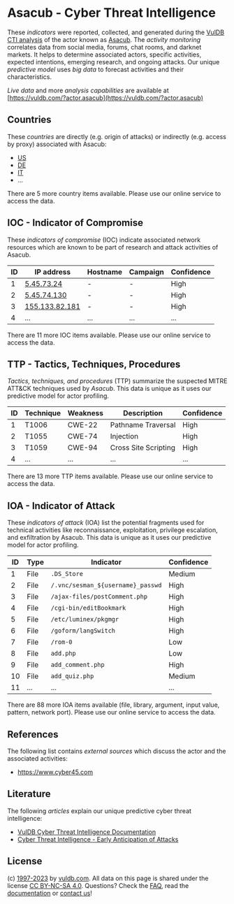 # Asacub - Cyber Threat Intelligence

These _indicators_ were reported, collected, and generated during the [VulDB CTI analysis](https://vuldb.com/?kb.cti) of the actor known as [Asacub](https://vuldb.com/?actor.asacub). The _activity monitoring_ correlates data from social media, forums, chat rooms, and darknet markets. It helps to determine associated actors, specific activities, expected intentions, emerging research, and ongoing attacks. Our unique _predictive model_ uses _big data_ to forecast activities and their characteristics.

_Live data_ and more _analysis capabilities_ are available at [https://vuldb.com/?actor.asacub](https://vuldb.com/?actor.asacub)

## Countries

These _countries_ are directly (e.g. origin of attacks) or indirectly (e.g. access by proxy) associated with Asacub:

* [US](https://vuldb.com/?country.us)
* [DE](https://vuldb.com/?country.de)
* [IT](https://vuldb.com/?country.it)
* ...

There are 5 more country items available. Please use our online service to access the data.

## IOC - Indicator of Compromise

These _indicators of compromise_ (IOC) indicate associated network resources which are known to be part of research and attack activities of Asacub.

ID | IP address | Hostname | Campaign | Confidence
-- | ---------- | -------- | -------- | ----------
1 | [5.45.73.24](https://vuldb.com/?ip.5.45.73.24) | - | - | High
2 | [5.45.74.130](https://vuldb.com/?ip.5.45.74.130) | - | - | High
3 | [155.133.82.181](https://vuldb.com/?ip.155.133.82.181) | - | - | High
4 | ... | ... | ... | ...

There are 11 more IOC items available. Please use our online service to access the data.

## TTP - Tactics, Techniques, Procedures

_Tactics, techniques, and procedures_ (TTP) summarize the suspected MITRE ATT&CK techniques used by _Asacub_. This data is unique as it uses our predictive model for actor profiling.

ID | Technique | Weakness | Description | Confidence
-- | --------- | -------- | ----------- | ----------
1 | T1006 | CWE-22 | Pathname Traversal | High
2 | T1055 | CWE-74 | Injection | High
3 | T1059 | CWE-94 | Cross Site Scripting | High
4 | ... | ... | ... | ...

There are 13 more TTP items available. Please use our online service to access the data.

## IOA - Indicator of Attack

These _indicators of attack_ (IOA) list the potential fragments used for technical activities like reconnaissance, exploitation, privilege escalation, and exfiltration by Asacub. This data is unique as it uses our predictive model for actor profiling.

ID | Type | Indicator | Confidence
-- | ---- | --------- | ----------
1 | File | `.DS_Store` | Medium
2 | File | `/.vnc/sesman_${username}_passwd` | High
3 | File | `/ajax-files/postComment.php` | High
4 | File | `/cgi-bin/editBookmark` | High
5 | File | `/etc/luminex/pkgmgr` | High
6 | File | `/goform/langSwitch` | High
7 | File | `/rom-0` | Low
8 | File | `add.php` | Low
9 | File | `add_comment.php` | High
10 | File | `add_quiz.php` | Medium
11 | ... | ... | ...

There are 88 more IOA items available (file, library, argument, input value, pattern, network port). Please use our online service to access the data.

## References

The following list contains _external sources_ which discuss the actor and the associated activities:

* https://www.cyber45.com

## Literature

The following _articles_ explain our unique predictive cyber threat intelligence:

* [VulDB Cyber Threat Intelligence Documentation](https://vuldb.com/?kb.cti)
* [Cyber Threat Intelligence - Early Anticipation of Attacks](https://www.scip.ch/en/?labs.20201022)

## License

(c) [1997-2023](https://vuldb.com/?kb.changelog) by [vuldb.com](https://vuldb.com/?kb.about). All data on this page is shared under the license [CC BY-NC-SA 4.0](https://creativecommons.org/licenses/by-nc-sa/4.0/). Questions? Check the [FAQ](https://vuldb.com/?kb.faq), read the [documentation](https://vuldb.com/?kb) or [contact us](https://vuldb.com/?contact)!
